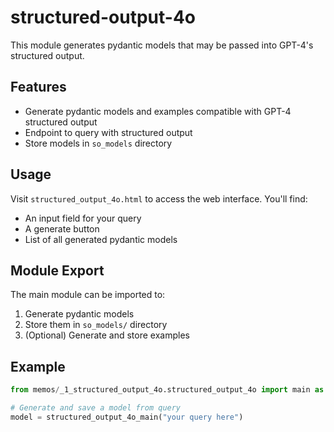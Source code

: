 # structured-output-4o

This module generates pydantic models that may be passed into GPT-4's structured output.

## Features

- Generate pydantic models and examples compatible with GPT-4 structured output
- Endpoint to query with structured output
- Store models in `so_models` directory

## Usage

Visit `structured_output_4o.html` to access the web interface. You'll find:
- An input field for your query
- A generate button
- List of all generated pydantic models

## Module Export

The main module can be imported to:

1. Generate pydantic models
2. Store them in `so_models/` directory
3. (Optional) Generate and store examples

## Example
```python
from memos/_1_structured_output_4o.structured_output_4o import main as structured_output_4o_main

# Generate and save a model from query
model = structured_output_4o_main("your query here")
```